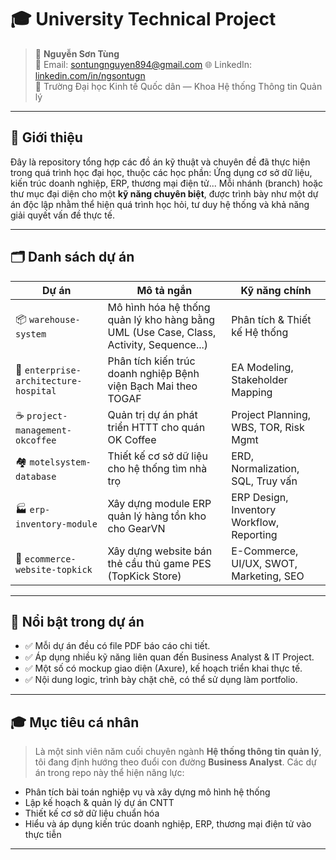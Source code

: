 # 🎓 University Technical Project

> 👤 **Nguyễn Sơn Tùng**  
> 📧 Email: sontungnguyen894@gmail.com
> 🌐 LinkedIn: [linkedin.com/in/ngsontugn](https://linkedin.com/in/ngsontugn)  
> 🏫 Trường Đại học Kinh tế Quốc dân — Khoa Hệ thống Thông tin Quản lý  

---

## 📌 Giới thiệu

Đây là repository tổng hợp các đồ án kỹ thuật và chuyên đề đã thực hiện trong quá trình học đại học, thuộc các học phần: Ứng dụng cơ sở dữ liệu, kiến trúc doanh nghiệp, ERP, thương mại điện tử... Mỗi nhánh (branch) hoặc thư mục đại diện cho một **kỹ năng chuyên biệt**, được trình bày như một dự án độc lập nhằm thể hiện quá trình học hỏi, tư duy hệ thống và khả năng giải quyết vấn đề thực tế.

---

## 🗂️ Danh sách dự án

| Dự án | Mô tả ngắn | Kỹ năng chính |
|------|------------|----------------|
| 📦 `warehouse-system` | Mô hình hóa hệ thống quản lý kho hàng bằng UML (Use Case, Class, Activity, Sequence...) | Phân tích & Thiết kế Hệ thống |
| 🏥 `enterprise-architecture-hospital` | Phân tích kiến trúc doanh nghiệp Bệnh viện Bạch Mai theo TOGAF | EA Modeling, Stakeholder Mapping |
| ☕ `project-management-okcoffee` | Quản trị dự án phát triển HTTT cho quán OK Coffee | Project Planning, WBS, TOR, Risk Mgmt |
| 🏘️ `motelsystem-database` | Thiết kế cơ sở dữ liệu cho hệ thống tìm nhà trọ | ERD, Normalization, SQL, Truy vấn |
| 🏭 `erp-inventory-module` | Xây dựng module ERP quản lý hàng tồn kho cho GearVN | ERP Design, Inventory Workflow, Reporting |
| 🛒 `ecommerce-website-topkick` | Xây dựng website bán thẻ cầu thủ game PES (TopKick Store) | E-Commerce, UI/UX, SWOT, Marketing, SEO |

---

## 🌟 Nổi bật trong dự án

- ✅ Mỗi dự án đều có file PDF báo cáo chi tiết.
- ✅ Áp dụng nhiều kỹ năng liên quan đến Business Analyst & IT Project.
- ✅ Một số có mockup giao diện (Axure), kế hoạch triển khai thực tế.
- ✅ Nội dung logic, trình bày chặt chẽ, có thể sử dụng làm portfolio.
---

## 🎓 Mục tiêu cá nhân

> Là một sinh viên năm cuối chuyên ngành **Hệ thống thông tin quản lý**, tôi đang định hướng theo đuổi con đường **Business Analyst**. Các dự án trong repo này thể hiện năng lực:
- Phân tích bài toán nghiệp vụ và xây dựng mô hình hệ thống
- Lập kế hoạch & quản lý dự án CNTT
- Thiết kế cơ sở dữ liệu chuẩn hóa
- Hiểu và áp dụng kiến trúc doanh nghiệp, ERP, thương mại điện tử vào thực tiễn

---
